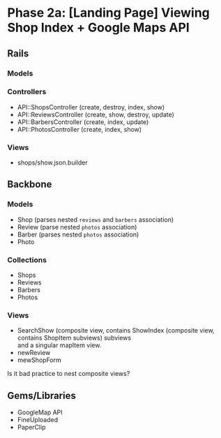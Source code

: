 # Phase 2a: [Landing Page] Viewing Shop Index + Google Maps API

## Rails
### Models

### Controllers
* API::ShopsController (create, destroy, index, show)
* API::ReviewsController (create, show, destroy, update)
* API::BarbersController (create, index, update)
* API::PhotosController (create, index, show)

### Views
* shops/show.json.builder

## Backbone
### Models
* Shop (parses nested `reviews` and `barbers` association)
* Review (parse nested `photos` association)
* Barber (parses nested `photos` association)
* Photo

### Collections
* Shops
* Reviews
* Barbers
* Photos

### Views
* SearchShow (composite view, contains ShowIndex (composite view, contains ShopItem subviews) subviews<br> and a singular mapItem view. 
* newReview
* mewShopForm

Is it bad practice to nest composite views?


## Gems/Libraries
* GoogleMap API
* FineUploaded
* PaperClip
